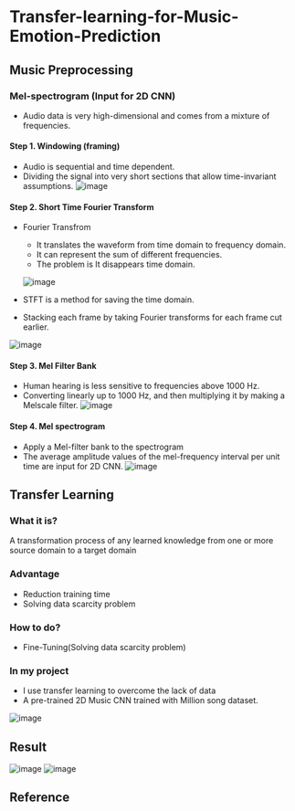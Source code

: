 # Transfer-learning-for-Music-Emotion-Prediction
## Music Preprocessing
### Mel-spectrogram (Input for 2D CNN)
  * Audio data is very high-dimensional and comes from a mixture of frequencies.
#### Step 1. Windowing (framing)
  * Audio is sequential and time dependent.
  * Dividing the signal into very short sections that allow time-invariant assumptions.
![image](https://user-images.githubusercontent.com/67357059/123906225-bb9b8300-d9ae-11eb-8b09-5d04c4f87537.png)
#### Step 2. Short Time Fourier Transform
 * Fourier Transfrom
   * It translates the waveform from time domain to frequency domain.
   * It can represent the sum of different frequencies.
   * The problem is It disappears time domain.
   
    ![image](https://user-images.githubusercontent.com/67357059/123907642-39608e00-d9b1-11eb-82ac-b21234fead44.png)
 * STFT is a method for saving the time domain.
 * Stacking each frame by taking Fourier transforms for each frame cut earlier.
 
  ![image](https://user-images.githubusercontent.com/67357059/123907730-56955c80-d9b1-11eb-91eb-318f48fc7688.png)
#### Step 3. Mel Filter Bank
 * Human hearing is less sensitive to frequencies above 1000 Hz.
 * Converting linearly up to 1000 Hz, and then multiplying it by making a Melscale filter.
![image](https://user-images.githubusercontent.com/67357059/123907918-9bb98e80-d9b1-11eb-92a1-1b236a524b34.png)
#### Step 4. Mel spectrogram
 * Apply a Mel-filter bank to the spectrogram
 * The average amplitude values of the mel-frequency interval per unit time are input for 2D CNN.
![image](https://user-images.githubusercontent.com/67357059/123908006-c4da1f00-d9b1-11eb-9a54-5126d83642da.png)
## Transfer Learning
### What it is?
 A transformation process of any learned knowledge from one or more source domain to a target domain
### Advantage
 * Reduction training time
 * Solving data scarcity problem
### How to do?
 * Fine-Tuning(Solving data scarcity problem)
### In my project
 * I use transfer learning to overcome the lack of data
 * A pre-trained 2D Music CNN trained with Million song dataset.
 
![image](https://user-images.githubusercontent.com/67357059/123909358-dde3cf80-d9b3-11eb-97d9-a5d1d733d5e0.png)
## Result
![image](https://user-images.githubusercontent.com/67357059/123909424-ffdd5200-d9b3-11eb-92e4-8776a084fd20.png)
![image](https://user-images.githubusercontent.com/67357059/123909469-0d92d780-d9b4-11eb-929e-7edd5d5823a5.png)
## Reference









